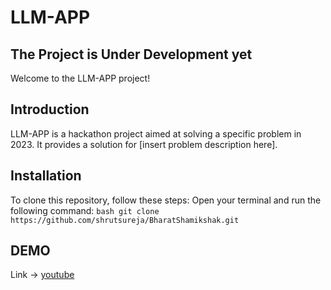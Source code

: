 # LLM-APP

## The Project is Under Development yet
Welcome to the LLM-APP project!    

## Introduction
LLM-APP is a hackathon project aimed at solving a specific problem in 2023. It provides a solution for [insert problem description here].
## Installation
To clone this repository, follow these steps:
Open your terminal and run the following command:
    ```bash
    git clone https://github.com/shrutsureja/BharatShamikshak.git
    ```

## DEMO 

Link -> [youtube](https://youtu.be/y0ytzvKwIpI)
